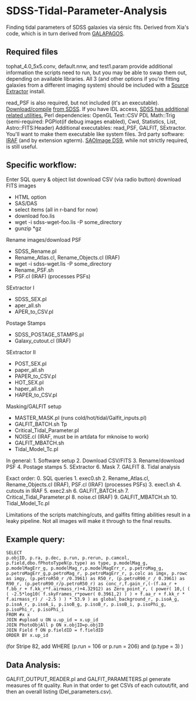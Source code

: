 # SDSS-Tidal-Parameter-Analysis
Finding tidal parameters of SDSS galaxies via sérsic fits. Derived from Xia's code, which is in turn derived from [GALAPAGOS](http://astro-staff.uibk.ac.at/~m.barden/galapagos/home.html).

## Required files
tophat_4.0_5x5.conv, default.nnw, and test1.param provide additional information the scripts need to run, but you may be able to swap them out, depending on available libraries. All 3 (and other options if you're fitting galaxies from a different imaging system) should be included with a [Source Extractor](http://www.astromatic.net/software/sextractor) install.

read_PSF is also required, but not included (it's an executable). [Download/compile](http://classic.sdss.org/dr7/products/images/read_psf.html) [from SDSS](http://classic.sdss.org/dr7/products/images/read_psf.html). If you have IDL access, [SDSS has additional related utilities.](https://code.google.com/p/sdssidl/)
Perl dependencies: OpenGL Text::CSV PDL Math::Trig (semi-required: PGPlot(if debug images enabled), Cwd, Statistics, List, Astro::FITS:Header)
Additional executables: read_PSF, GALFIT, SExtractor. You'll want to make them executable like system files.
3rd party software: [IRAF](http://iraf.noao.edu/) (and by extension xgterm). [SAOImage DS9](http://ds9.si.edu/site/Home.html), while not strictly required, is still useful.

## Specific workflow:

Enter SQL query & object list
download CSV (via radio button)
download FITS images
* HTML option
* SAS/DAS
* select items (all in r-band for now)
* download foo.lis
* wget -i sdss-wget-foo.lis -P some_directory
* gunzip *gz

Rename images/download PSF
* SDSS_Rename.pl
* Rename_Atlas.cl, Rename_Objects.cl (IRAF)
* wget -i sdss-wget.lis -P some_directory
* Rename_PSF.sh
* PSF.cl (IRAF) (processes PSFs)

SExtractor I
* SDSS_SEX.pl
* aper_all.sh
* APER_to_CSV.pl

Postage Stamps
* SDSS_POSTAGE_STAMPS.pl
* Galaxy_cutout.cl (IRAF)

SExtractor II
* POST_SEX.pl
* paper_all.sh
* PAPER_to_CSV.pl
* HOT_SEX.pl
* haper_all.sh
* HAPER_to_CSV.pl

Masking/GALFIT setup
* MASTER_MASK.pl (runs cold/hot/tidal/Galfit_inputs.pl)
* GALFIT_BATCH.sh
Tp
* Critical_Tidal_Parameter.pl
* NOISE.cl (IRAF, must be in artdata for mknoise to work)
* GALFIT_MBATCH.sh
* Tidal_Model_Tc.pl

In general:
	1. Software setup
	2. Download CSV/FITS
	3. Rename/download PSF
	4. Postage stamps
	5. SExtractor
	6. Mask
	7. GALFIT
	8. Tidal analysis
	
Exact order:
	0. SQL queries
	1. exec0.sh
	2. Rename_Atlas.cl, Rename_Objects.cl (IRAF), PSF.cl (IRAF) (processes PSFs)
	3. exec1.sh
	4. cutouts in IRAF
	5. exec2.sh
	6. GALFIT_BATCH.sh
	7. Critical_Tidal_Parameter.pl
	8. noise.cl (IRAF)
	9. GALFIT_MBATCH.sh
	10. Tidal_Model_Tc.pl

Limitations of the scripts matching/cuts, and galfits fitting abilities result in a leaky pipeline. Not all images will make it through to the final results.

## Example query:
```
SELECT  
p.objID, p.ra, p.dec, p.run, p.rerun, p.camcol, p.field,dbo.fPhotoTypeN(p.type) as type, p.modelMag_g, p.modelMagErr_g, p.modelMag_r,p.modelMagErr_r, p.petroMag_g, p.petroMagErr_g,p.petroMag_r, p.petroMagErr_r, p.colc as imgx, p.rowc as imgy, (p.petroR50_r /0.3961) as R50_r, (p.petroR90_r / 0.3961) as R90_r, (p.petroR90_r/p.petroR50_r) as conc_r,f.gain_r,(-(f.aa_r + f.bb_r + f.kk_r*f.airmass_r)+4.32912) as Zero_point_r, ( power( 10,( ( ( -2.5*log10( f.skyFrames_r*power( 0.3961,2) ) ) + f.aa_r + f.kk_r * f.airmass_r) / -2.5 ) ) * 53.9 ) as global_background_r, p.isoA_g, p.isoA_r, p.isoA_i, p.isoB_g, p.isoB_r, p.isoB_i, p.isoPhi_g, p.isoPhi_r, p.isoPhi_i  
FROM #x x  
JOIN #upload u ON u.up_id = x.up_id  
JOIN PhotoObjAll p ON x.objID=p.objID  
JOIN Field f ON p.fieldID = f.fieldID  
ORDER BY x.up_id
```
(for Stripe 82, add WHERE (p.run = 106 or p.run = 206) and (p.type = 3) )

## Data Analysis:
GALFIT_OUTPUT_READER.pl and GALFIT_PARAMETERS.pl generate measures of fit quality. Run in that order to get CSVs of each cutout/fit, and then an overall listing (Del_parameters.csv).
